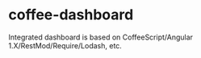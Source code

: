 # coffee-dashboard
Integrated dashboard is based on CoffeeScript/Angular 1.X/RestMod/Require/Lodash, etc.
